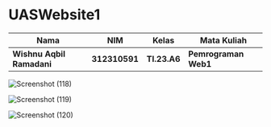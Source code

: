 # UASWebsite1
|Nama|NIM|Kelas|Mata Kuliah|
|----|---|-----|------|
|**Wishnu Aqbil Ramadani**|**312310591**|**TI.23.A6**|**Pemrograman Web1**|

![Screenshot (118)](https://github.com/user-attachments/assets/30255e26-5dfc-4bb7-828e-d06ef12924bb)


![Screenshot (119)](https://github.com/user-attachments/assets/93fdf1e9-e003-4de3-886b-b95f99a7ae8f)


![Screenshot (120)](https://github.com/user-attachments/assets/69f99420-6592-45c9-bf73-1a1500603cdb)
